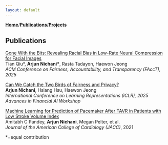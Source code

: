 ```yaml
---
layout: default
---
```


[**Home**](index.md)/[**Publications**](publications.md)/[**Projects**](projects.md)

## Publications

[Gone With the Bits: Revealing Racial Bias in Low-Rate Neural Compression for Facial Images](https://arxiv.org/abs/2505.02949)  
Tian Qiu\*, **Arjun Nichani\***, Rasta Tadayon, Haewon Jeong  
*ACM Conference on Fairness, Accountability, and Transparency (FAccT), 2025*  


[Can We Catch the Two Birds of Fairness and Privacy?](./can_we_catch_two_birds.pdf)  
**Arjun Nichani**, Hsiang Hsu, Haewon Jeong  
*International Conference on Learning Representations (ICLR), 2025*   
*Advances in Financial AI Workshop*  


[Machine Learning for Prediction of Pacemaker After TAVR in Patients with Low Stroke Volume Index](https://www.jacc.org/doi/full/10.1016/S0735-1097%2821%2902541-9)  
Amitabh C Pandey, **Arjun Nichani**, Megan Pelter, et al.  
*Journal of the American College of Cardiology (JACC)*, 2021

\*=equal contribution